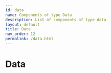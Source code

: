 ```yaml
---
id: data
name: Components of type Data
description: List of components of type data
layout: default
title: Data
nav_order: 12
permalink: /data.html
---
```


# Data

